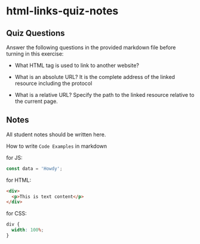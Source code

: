 # html-links-quiz-notes

## Quiz Questions

Answer the following questions in the provided markdown file before turning in this exercise:

- What HTML tag is used to link to another website? <a href=""></a>

- What is an absolute URL? It is the complete address of the linked resource including the protocol

- What is a relative URL? Specify the path to the linked resource relative to the current page.

## Notes

All student notes should be written here.

How to write `Code Examples` in markdown

for JS:

```javascript
const data = 'Howdy';
```

for HTML:

```html
<div>
  <p>This is text content</p>
</div>
```

for CSS:

```css
div {
  width: 100%;
}
```
